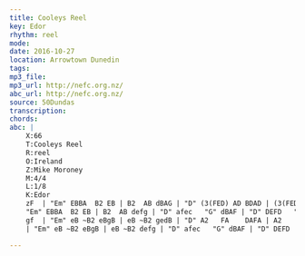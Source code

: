 ```yaml
---
title: Cooleys Reel
key: Edor
rhythm: reel
mode:
date: 2016-10-27
location: Arrowtown Dunedin
tags:
mp3_file:
mp3_url: http://nefc.org.nz/
abc_url: http://nefc.org.nz/
source: 50Dundas
transcription:
chords: 
abc: |
    X:66
    T:Cooleys Reel
    R:reel
    O:Ireland
    Z:Mike Moroney
    M:4/4
    L:1/8
    K:Edor
    zF  | "Em" EBBA  B2 EB | B2  AB dBAG | "D" (3(FED) AD BDAD | (3(FED)   AD  BAGF |
    "Em" EBBA  B2 EB | B2  AB defg | "D" afec   "G" dBAF | "D" DEFD   "Em" E2 :|
    gf  | "Em" eB ~B2 eBgB | eB ~B2 gedB | "D" A2   FA    DAFA | A2     FA     defg |
    | "Em" eB ~B2 eBgB | eB ~B2 defg | "D" afec   "G" dBAF | "D" DEFD   "Em" E2 :|

---
```

